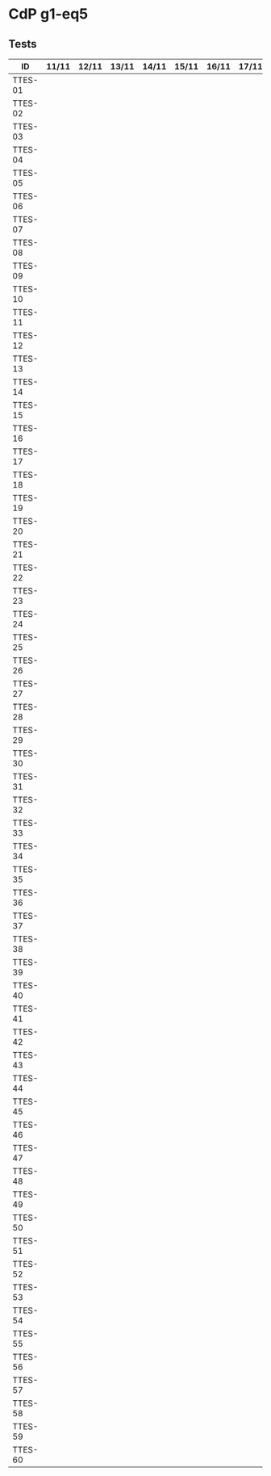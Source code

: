 # CdP g1-eq5

## Tests

|   ID    |   11/11    |   12/11    |   13/11    |   14/11    |   15/11    |   16/11    |   17/11    |   18/11    |   19/11    |   20/11    |   21/11    |   22/11    |
| ------- | :--------: | :--------: | :--------: | :--------: | :--------: | :--------: | :--------: | :--------: | :--------: | :--------: | :--------: | :--------: |  
| TTES-01 |            |            |            |            |            |            |            |            |            |            |            |            |
| TTES-02 |            |            |            |            |            |            |            |            |            |            |            |            |
| TTES-03 |            |            |            |            |            |            |            |            |            |            |            |            |
| TTES-04 |            |            |            |            |            |            |            |            |            |            |            |            |
| TTES-05 |            |            |            |            |            |            |            |            |            |            |            |            |
| TTES-06 |            |            |            |            |            |            |            |            |            |            |            |            |
| TTES-07 |            |            |            |            |            |            |            |            |            |            |            |            |
| TTES-08 |            |            |            |            |            |            |            |            |            |            |            |            |
| TTES-09 |            |            |            |            |            |            |            |            |            |            |            |            |
| TTES-10 |            |            |            |            |            |            |            |            |            |            |            |            |
| TTES-11 |            |            |            |            |            |            |            |            |            |            |            |            |
| TTES-12 |            |            |            |            |            |            |            |            |            |            |            |            |
| TTES-13 |            |            |            |            |            |            |            |            |            |            |            |            |
| TTES-14 |            |            |            |            |            |            |            |            |            |            |            |            |
| TTES-15 |            |            |            |            |            |            |            |            |            |            |            |            |
| TTES-16 |            |            |            |            |            |            |            |            |            |            |            |            |
| TTES-17 |            |            |            |            |            |            |            |            |            |            |            |            |
| TTES-18 |            |            |            |            |            |            |            |            |            |            |            |            |
| TTES-19 |            |            |            |            |            |            |            |            |            |            |            |            |
| TTES-20 |            |            |            |            |            |            |            |            |            |            |            |            |
| TTES-21 |            |            |            |            |            |            |            |            |            |            |            |            |
| TTES-22 |            |            |            |            |            |            |            |            |            |            |            |            |
| TTES-23 |            |            |            |            |            |            |            |            |            |            |            |            |
| TTES-24 |            |            |            |            |            |            |            |            |            |            |            |            |
| TTES-25 |            |            |            |            |            |            |            |            |            |            |            |            |
| TTES-26 |            |            |            |            |            |            |            |            |            |            |            |            |
| TTES-27 |            |            |            |            |            |            |            |            |            |            |            |            |
| TTES-28 |            |            |            |            |            |            |            |            |            |            |            |            |
| TTES-29 |            |            |            |            |            |            |            |            |            |            |            |            |
| TTES-30 |            |            |            |            |            |            |            |            |            |            |            |            |
| TTES-31 |            |            |            |            |            |            |            |            |            |            |            |            |
| TTES-32 |            |            |            |            |            |            |            |            |            |            |            |            |
| TTES-33 |            |            |            |            |            |            |            |            |            |            |            |            |
| TTES-34 |            |            |            |            |            |            |            |            |            |            |            |            |
| TTES-35 |            |            |            |            |            |            |            |            |            |            |            |            |
| TTES-36 |            |            |            |            |            |            |            |            |            |            |            |            |
| TTES-37 |            |            |            |            |            |            |            |            |            |            |            |            |
| TTES-38 |            |            |            |            |            |            |            |            |            |            |            |            |
| TTES-39 |            |            |            |            |            |            |            |            |            |            |            |            |
| TTES-40 |            |            |            |            |            |            |            |            |            |            |            |            |
| TTES-41 |            |            |            |            |            |            |            |            |            |            |            |            |
| TTES-42 |            |            |            |            |            |            |            |            |            |            |            |            |
| TTES-43 |            |            |            |            |            |            |            |            |            |            |            |            |
| TTES-44 |            |            |            |            |            |            |            |            |            |            |            |            |
| TTES-45 |            |            |            |            |            |            |            |            |            |            |            |            |
| TTES-46 |            |            |            |            |            |            |            |            |            |            |            |            |
| TTES-47 |            |            |            |            |            |            |            |            |            |            |            |            |
| TTES-48 |            |            |            |            |            |            |            |            |            |            |            |            |
| TTES-49 |            |            |            |            |            |            |            |            |            |            |            |            |
| TTES-50 |            |            |            |            |            |            |            |            |            |            |            |            |
| TTES-51 |            |            |            |            |            |            |            |            |            |            |            |            |
| TTES-52 |            |            |            |            |            |            |            |            |            |            |            |            |
| TTES-53 |            |            |            |            |            |            |            |            |            |            |            |            |
| TTES-54 |            |            |            |            |            |            |            |            |            |            |            |            |
| TTES-55 |            |            |            |            |            |            |            |            |            |            |            |            |
| TTES-56 |            |            |            |            |            |            |            |            |            |            |            |            |
| TTES-57 |            |            |            |            |            |            |            |            |            |            |            |            |
| TTES-58 |            |            |            |            |            |            |            |            |            |            |            |            |
| TTES-59 |            |            |            |            |            |            |            |            |            |            |            |            |
| TTES-60 |            |            |            |            |            |            |            |            |            |            |            |            |
